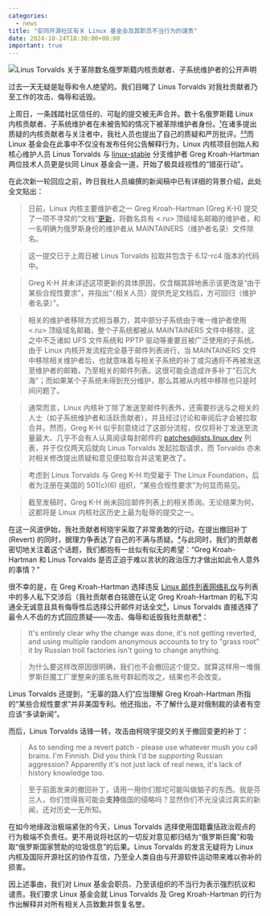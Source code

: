 ```yaml
---
categories:
  - news
title: "安同开源社区有关 Linux 基金会及其职员不当行为的谴责"
date: 2024-10-24T18:30:00+08:00
important: true
---
```


![Linus Torvalds 关于革除数名俄罗斯籍内核贡献者、子系统维护者的公开声明](/assets/news/linus-torvalds-letter.png)

过去一天无疑是耻辱和令人绝望的。我们目睹了 Linus Torvalds 对我社贡献者乃至工作的攻击、侮辱和诋毁。

上周日，一条践踏社区信任的、可耻的提交被无声合并。数十名俄罗斯籍 Linux 内核贡献者、子系统维护者在未被告知的情况下被革除维护者身份。[¹](https://lore.kernel.org/all/2024101835-tiptop-blip-09ed@gregkh/)在诸多提出质疑的内核贡献者与关注者中，我社人员也提出了自己的质疑和严厉批评。[²](https://lore.kernel.org/all/a08dc31ab773604d8f206ba005dc4c7a@aosc.io/)[³](https://lore.kernel.org/all/20241023080935.2945-2-kexybiscuit@aosc.io/)而 Linux 基金会在此事中不仅没有发布任何公告解释行为，Linux 内核项目创始人和核心维护人员 Linus Torvalds 与 [linux-stable](https://git.kernel.org/pub/scm/linux/kernel/git/stable/linux.git) 分支维护者 Greg Kroah-Hartman 两位技术人员更是伙同 Linux 基金会一道，开始了极具歧视性的“猎巫行动”。

在此次新一轮回应之前，昨日我社人员编撰的新闻稿中已有详细的背景介绍，此处全文贴出：

> 日前，Linux 内核主要维护者之一 Greg Kroah-Hartman (Greg K-H) 提交了一项不寻常的“文档”[更新](https://github.com/torvalds/linux/commit/6e90b675cf942e50c70e8394dfb5862975c3b3b2)，将数名具有 <.ru> 顶级域名邮箱的维护者，和一名明确为俄罗斯身份的维护者从 MAINTAINERS（维护者名录）文件除名。

> 这一提交已于上周日被 Linus Torvalds 拉取并包含于 6.12-rc4 版本的代码中。

> Greg K-H 并未详述这项更新的具体原因，仅含糊其辞地表示该更改是“由于某些合规性要求”，并指出“（相关人员）提供充足文档后，方可回归（维护者名录）”。

> 相关的维护者移除方式相当暴力，其中部分子系统由于唯一维护者使用 <.ru> 顶级域名邮箱，整个子系统都被从 MAINTAINERS 文件中移除，这之中不乏诸如 UFS 文件系统和 PPTP 驱动等重要且被广泛使用的子系统。由于 Linux 内核开发流程完全基于邮件列表进行，当 MAINTAINERS 文件中移除相关维护者后，也就意味着与相关子系统的补丁或沟通将不再被发送至维护者的邮箱，乃至相关的邮件列表。这很可能会造成许多补丁“石沉大海”；而如果某个子系统未得到充分维护，那么其被从内核中移除也只是时间问题了。

> 通常而言，Linux 内核补丁除了发送至邮件列表外，还需要抄送与之相关的人士（如子系统维护者和活跃贡献者），并且经过讨论和审阅后才会被拉取合并。然而，Greg K-H 似乎刻意绕过了这部分流程，仅仅将补丁发送至流量最大、几乎不会有人认真阅读每封邮件的 [patches@lists.linux.dev](https://lore.kernel.org/linux-patches/?t=20241018113153) 列表，并于仅仅两天后就向 Linus Torvalds 发起拉取请求，而 Torvalds 亦未对相关修改提出质疑和意见便拉取合并这笔更改了。

> 考虑到 Linus Torvalds 与 Greg K-H 均受雇于 The Linux Foundation，后者为注册在美国的 501(c)(6) 组织，“某些合规性要求”为何显而易见。

> 截至发稿时，Greg K-H 尚未回应邮件列表上的相关质询。无论结果为何，这都将是 Linux 内核社区历史上最为耻辱的提交之一。

在这一风波伊始，我社贡献者柯晓宇采取了非常勇敢的行动，在提出撤回补丁 (Revert) 的同时，据理力争表达了自己的不满与质疑。[⁴](https://lore.kernel.org/all/20241023080935.2945-2-kexybiscuit@aosc.io/)与此同时，我们的贡献者密切地关注着这个话题，我们都抱有一丝似有似无的希望：“Greg Kroah-Hartman 和 Linus Torvalds 是否正迫于难以言状的政治压力才做出如此令人意外的事情？”

很不幸的是，在 Greg Kroah-Hartman 选择违反 [Linux 邮件列表网络礼仪](https://people.kernel.org/tglx/notes-about-netiquette-qw89)与列表中的多人私下交涉后（我社贡献者白铭骢在认定 Greg Kroah-Hartman 的私下沟通全无诚意且具有侮辱性后选择公开邮件对话全文[⁵](https://lore.kernel.org/all/444fa53bdfdee75522a1af41655a99b0@aosc.io/)，Linus Torvalds 直接选择了最令人不齿的方式回应质疑——攻击、侮辱和诋毁我社贡献者[⁶](https://lore.kernel.org/all/CAHk-=whNGNVnYHHSXUAsWds_MoZ-iEgRMQMxZZ0z-jY4uHT+Gg@mail.gmail.com/)：

> It's entirely clear why the change was done, it's not getting reverted, and using multiple random anonymous accounts to try to "grass root" it by Russian troll factories isn't going to change anything.

> 为什么要这样改原因很明确，我们也不会撤回这个提交。就算这样用一堆俄罗斯巨魔工厂里整来的匿名账号群起而攻之，结果也不会改变。

Linus Torvalds 还提到，“无辜的路人们”应当理解 Greg Kroah-Hartman 所指的“某些合规性要求”并非美国专利。他还指出，不了解什么是对俄制裁的读者有空应该“多读新闻”。

而后，Linus Torvalds 话锋一转，攻击由柯晓宇提交的关于撤回变更的补丁：

> As to sending me a revert patch - please use whatever mush you call brains. I'm Finnish. Did you think I'd be *supporting* Russian aggression? Apparently it's not just lack of real news, it's lack of history knowledge too.

> 至于前面发来的撤回补丁，请用一用你们那坨可能叫做脑子的东西。我是芬兰人，你们觉得我可能会**支持**俄国的侵略吗？显然你们不光没读过真实的新闻，还对历史一无所知。

在如今地缘政治极端紧张的今天，Linus Torvalds 选择使用国籍囊括政治观点的行为极端不负责任。更不用说将社区的一切反对意见都归结为“俄罗斯巨魔”和吸取“俄罗斯国家赞助的垃圾信息”的后果。Linus Torvalds 的发言无疑将为 Linux 内核及国际开源社区的协作互信，乃至全人类自由与开源软件运动带来难以弥补的损害。

因上述事由，我们对 Linux 基金会职员、乃至该组织的不当行为表示强烈抗议和谴责。我们要求 Linux 基金会就 Linus Torvalds 及 Greg Kroah-Hartman 的行为作出解释并对所有相关人员致歉并恢复名誉。
